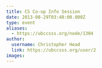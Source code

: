 ```yaml
---
title: CS Co-op Info Session 
date: 2013-08-29T03:48:00.000Z
type: event
aliases:
  - https://ubccsss.org/node/1304
author:
  username: Christopher Head
  link: https://ubccsss.org/user/2
images:
---
```


